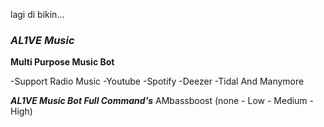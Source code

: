 lagi di bikin...
### ***AL1VE Music***

**Multi Purpose Music Bot**

-Support Radio Music
-Youtube
-Spotify
-Deezer
-Tidal 
And Manymore

***AL1VE Music Bot Full Command's***
AMbassboost (none - Low - Medium - High)
